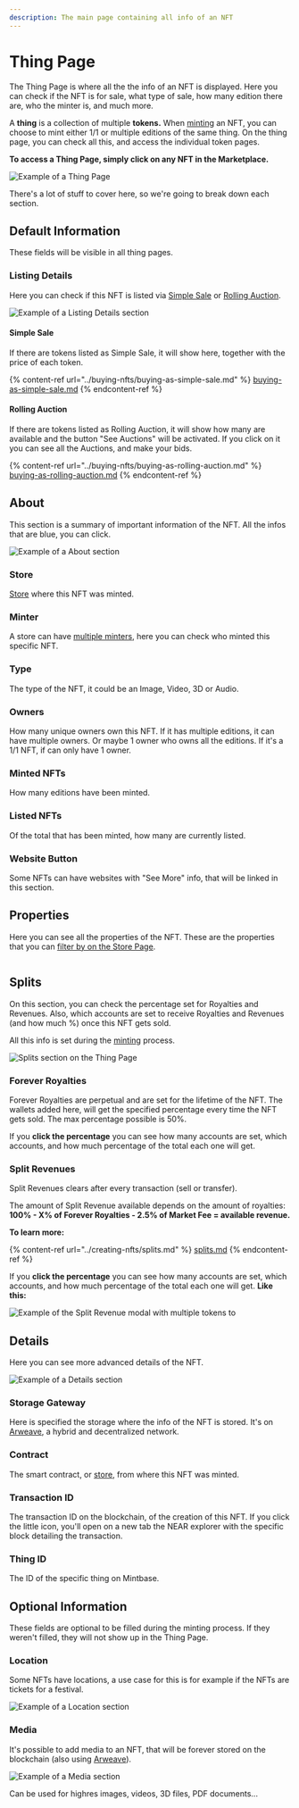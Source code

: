 ```yaml
---
description: The main page containing all info of an NFT
---
```


# Thing Page

The Thing Page is where all the the info of an NFT is displayed. Here you can check if the NFT is for sale, what type of sale, how many edition there are, who the minter is, and much more.



A **thing** is a collection of multiple **tokens.** When [minting](../creating-nfts/minting-nfts.md) an NFT, you can choose to mint either 1/1 or multiple editions of the same thing. On the thing page, you can check all this, and access the individual token pages.



**To access a Thing Page, simply click on any NFT in the Marketplace.**

![Example of a Thing Page](<../../.gitbook/assets/Screenshot 2022-05-10 at 11.43.05.png>)

There's a lot of stuff to cover here, so we're going to break down each section.

## Default Information

These fields will be visible in all thing pages.



### Listing Details

Here you can check if this NFT is listed via [Simple Sale](../selling-nfts/listing-as-simple-sale.md) or [Rolling Auction](../selling-nfts/listing-as-rolling-auction.md).

![Example of a Listing Details section](<../../.gitbook/assets/Screenshot 2022-05-10 at 17.41.20.png>)

#### Simple Sale

If there are tokens listed as Simple Sale, it will show here, together with the price of each token.

{% content-ref url="../buying-nfts/buying-as-simple-sale.md" %}
[buying-as-simple-sale.md](../buying-nfts/buying-as-simple-sale.md)
{% endcontent-ref %}

#### Rolling Auction

If there are tokens listed as Rolling Auction, it will show how many are available and the button "See Auctions" will be activated. If you click on it you can see all the Auctions, and make your bids.

{% content-ref url="../buying-nfts/buying-as-rolling-auction.md" %}
[buying-as-rolling-auction.md](../buying-nfts/buying-as-rolling-auction.md)
{% endcontent-ref %}

## About

This section is a summary of important information of the NFT. All the infos that are blue, you can click.

![Example of a About section](<../../.gitbook/assets/Screenshot 2022-05-10 at 17.41.28.png>)

### **Store**

[Store](../creating-nfts/what-is-a-mintbase-store.md) where this NFT was minted.

### **Minter**

A store can have [multiple minters](../creating-nfts/store-settings.md#minters), here you can check who minted this specific NFT.

### **Type**

The type of the NFT, it could be an Image, Video, 3D or Audio.

### **Owners**

How many unique owners own this NFT. If it has multiple editions, it can have multiple owners. Or maybe 1 owner who owns all the editions. If it's a 1/1 NFT, if can only have 1 owner.

### **Minted NFTs**

How many editions have been minted.

### **Listed NFTs**

Of the total that has been minted, how many are currently listed.

### **Website Button**

Some NFTs can have websites with "See More" info, that will be linked in this section.

## Properties

Here you can see all the properties of the NFT. These are the properties that you can [filter by on the Store Page](../creating-nfts/store-profile.md#filters).

<figure><img src="../../.gitbook/assets/Screenshot 2023-04-11 at 18.12.42.png" alt=""><figcaption></figcaption></figure>

## Splits

On this section, you can check the percentage set for Royalties and Revenues. Also, which accounts are set to receive Royalties and Revenues (and how much %) once this NFT gets sold.

All this info is set during the [minting](../creating-nfts/minting-nfts.md) process.

![Splits section on the Thing Page](<../../.gitbook/assets/Screenshot 2022-05-20 at 10.53.08.png>)

### **Forever Royalties**

Forever Royalties are perpetual and are set for the lifetime of the NFT. The wallets added here, will get the specified percentage every time the NFT gets sold. The max percentage possible is 50%.

If you **click the percentage** you can see how many accounts are set, which accounts, and how much percentage of the total each one will get.

### **Split Revenues**

Split Revenues clears after every transaction (sell or transfer).

The amount of Split Revenue available depends on the amount of royalties: **100% - X% of Forever Royalties - 2.5% of Market Fee = available revenue.**



**To learn more:**

{% content-ref url="../creating-nfts/splits.md" %}
[splits.md](../creating-nfts/splits.md)
{% endcontent-ref %}



If you **click the percentage** you can see how many accounts are set, which accounts, and how much percentage of the total each one will get. **Like this:**

![Example of the Split Revenue modal with multiple tokens to](<../../.gitbook/assets/Screenshot 2022-05-20 at 11.09.05.png>)

## **Details**

Here you can see more advanced details of the NFT.

![Example of a Details section](<../../.gitbook/assets/Screenshot 2022-05-10 at 17.21.23.png>)

### **Storage Gateway**

Here is specified the storage where the info of the NFT is stored. It's on [Arweave](https://www.arweave.org/), a hybrid and decentralized network.

### **Contract**

The smart contract, or [store](broken-reference), from where this NFT was minted.

### **Transaction ID**

The transaction ID on the blockchain, of the creation of this NFT. If you click the little icon, you'll open on a new tab the NEAR explorer with the specific block detailing the transaction.

### **Thing ID**

The ID of the specific thing on Mintbase.



## Optional Information

These fields are optional to be filled during the minting process. If they weren't filled, they will not show up in the Thing Page.

### Location

Some NFTs have locations, a use case for this is for example if the NFTs are tickets for a festival.

![Example of a Location section](<../../.gitbook/assets/Screenshot 2022-05-10 at 17.28.51.png>)

### Media

It's possible to add media to an NFT, that will be forever stored on the blockchain (also using [Arweave](https://www.arweave.org/)).

![Example of a Media section](<../../.gitbook/assets/Screenshot 2022-05-10 at 17.29.17.png>)

Can be used for highres images, videos, 3D files, PDF documents...

